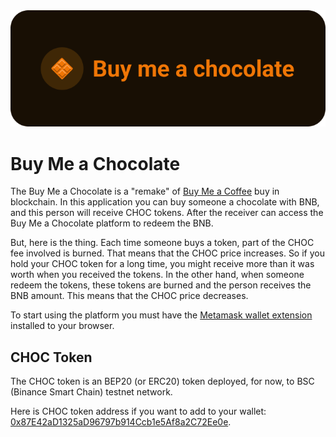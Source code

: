 <div align="center">
    <img src="https://github.com/levysantiago/buy-me-a-chocolate/blob/dev/assets/banner.png" alt="Buy Me a Chocolate Banner"/>
</div>

# Buy Me a Chocolate

The Buy Me a Chocolate is a "remake" of [Buy Me a Coffee](https://www.buymeacoffee.com/?source=fba1&utm_source=FriendlyGAd&utm_medium=BmcAdSearch&utm_campaign=April2020&gclid=Cj0KCQjwr82iBhCuARIsAO0EAZz4NJR2xyfEwbQ4hJmWc2QTfMAiyNBWN63AUomUEzKNEpS252zyYZoaAjlDEALw_wcB) buy in blockchain. In this application you can buy someone a chocolate with BNB, and this person will receive CHOC tokens. After the receiver can access the Buy Me a Chocolate platform to redeem the BNB.

But, here is the thing. Each time someone buys a token, part of the CHOC fee involved is burned. That means that the CHOC price increases. So if you hold your CHOC token for a long time, you might receive more than it was worth when you received the tokens. In the other hand, when someone redeem the tokens, these tokens are burned and the person receives the BNB amount. This means that the CHOC price decreases.

To start using the platform you must have the [Metamask wallet extension](https://metamask.io/) installed to your browser.

## CHOC Token

The CHOC token is an BEP20 (or ERC20) token deployed, for now, to BSC (Binance Smart Chain) testnet network.

Here is CHOC token address if you want to add to your wallet: [0x87E42aD1325aD96797b914Ccb1e5Af8a2C72Ee0e](https://testnet.bscscan.com/address/0x87E42aD1325aD96797b914Ccb1e5Af8a2C72Ee0e).
